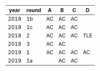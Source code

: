 |year|round|A|B|C|D|
|--|--|--|--|--|--|
|2018|1b|AC|AC|AC||
|2018|1c|AC|AC|AC||
|2018|2|AC|AC|AC|TLE|
|2018|3|AC|AC| | |
|2019|1|AC|AC|AC|AC|
|2019|1a| |AC|AC| |
